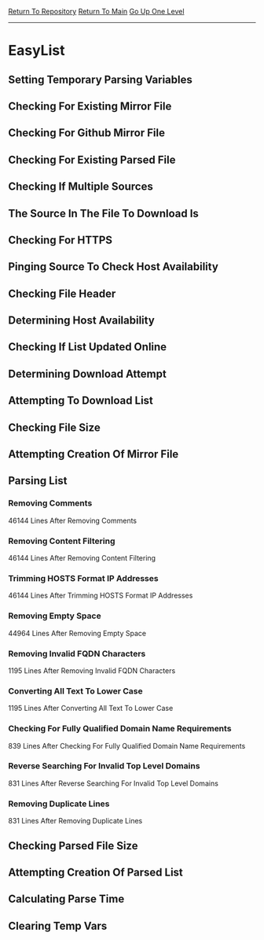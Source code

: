 [Return To Repository](https://github.com/deathbybandaid/piholeparser/)
[Return To Main](https://github.com/deathbybandaid/piholeparser/blob/master/RecentRunLogs/Mainlog.md)
[Go Up One Level](https://github.com/deathbybandaid/piholeparser/blob/master/RecentRunLogs/TopLevelScripts/30-Processing-External-Blacklists.md)
____________________________________
# EasyList
## Setting Temporary Parsing Variables
## Checking For Existing Mirror File
## Checking For Github Mirror File
## Checking For Existing Parsed File
## Checking If Multiple Sources
## The Source In The File To Download Is
## Checking For HTTPS
## Pinging Source To Check Host Availability
## Checking File Header
## Determining Host Availability
## Checking If List Updated Online
## Determining Download Attempt
## Attempting To Download List
## Checking File Size
## Attempting Creation Of Mirror File
## Parsing List
### Removing Comments
46144 Lines After Removing Comments
### Removing Content Filtering
46144 Lines After Removing Content Filtering
### Trimming HOSTS Format IP Addresses
46144 Lines After Trimming HOSTS Format IP Addresses
### Removing Empty Space
44964 Lines After Removing Empty Space
### Removing Invalid FQDN Characters
1195 Lines After Removing Invalid FQDN Characters
### Converting All Text To Lower Case
1195 Lines After Converting All Text To Lower Case
### Checking For Fully Qualified Domain Name Requirements
839 Lines After Checking For Fully Qualified Domain Name Requirements
### Reverse Searching For Invalid Top Level Domains
831 Lines After Reverse Searching For Invalid Top Level Domains
### Removing Duplicate Lines
831 Lines After Removing Duplicate Lines
## Checking Parsed File Size
## Attempting Creation Of Parsed List
## Calculating Parse Time
## Clearing Temp Vars
